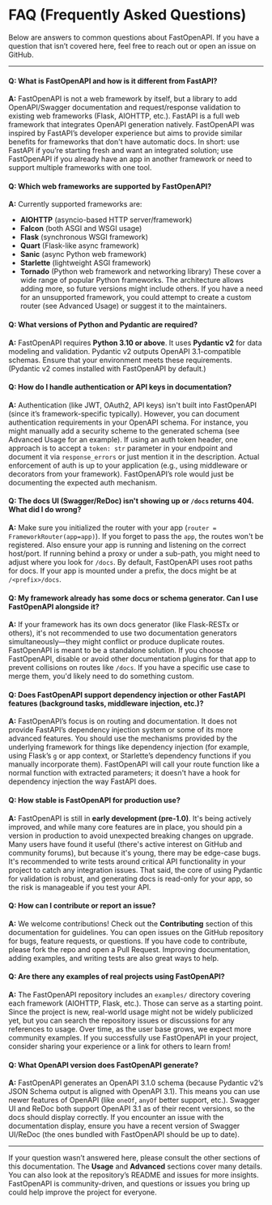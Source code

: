 # FAQ (Frequently Asked Questions)

Below are answers to common questions about FastOpenAPI. If you have a question that isn’t covered here, feel free to reach out or open an issue on GitHub.

---

#### **Q: What is FastOpenAPI and how is it different from FastAPI?**  
**A:** FastOpenAPI is not a web framework by itself, but a library to add OpenAPI/Swagger documentation and request/response validation to existing web frameworks (Flask, AIOHTTP, etc.). FastAPI is a full web framework that integrates OpenAPI generation natively. FastOpenAPI was inspired by FastAPI’s developer experience but aims to provide similar benefits for frameworks that don't have automatic docs. In short: use FastAPI if you’re starting fresh and want an integrated solution; use FastOpenAPI if you already have an app in another framework or need to support multiple frameworks with one tool.

#### **Q: Which web frameworks are supported by FastOpenAPI?**  
**A:** Currently supported frameworks are:

- **AIOHTTP** (asyncio-based HTTP server/framework)
- **Falcon** (both ASGI and WSGI usage)
- **Flask** (synchronous WSGI framework)
- **Quart** (Flask-like async framework)
- **Sanic** (async Python web framework)
- **Starlette** (lightweight ASGI framework)
- **Tornado** (Python web framework and networking library)
These cover a wide range of popular Python frameworks. The architecture allows adding more, so future versions might include others. If you have a need for an unsupported framework, you could attempt to create a custom router (see Advanced Usage) or suggest it to the maintainers.

#### **Q: What versions of Python and Pydantic are required?**  
**A:** FastOpenAPI requires **Python 3.10 or above**. It uses **Pydantic v2** for data modeling and validation. Pydantic v2 outputs OpenAPI 3.1-compatible schemas. Ensure that your environment meets these requirements. (Pydantic v2 comes installed with FastOpenAPI by default.)

#### **Q: How do I handle authentication or API keys in documentation?**  
**A:** Authentication (like JWT, OAuth2, API keys) isn't built into FastOpenAPI (since it’s framework-specific typically). However, you can document authentication requirements in your OpenAPI schema. For instance, you might manually add a security scheme to the generated schema (see Advanced Usage for an example). If using an auth token header, one approach is to accept a `token: str` parameter in your endpoint and document it via `response_errors` or just mention it in the description. Actual enforcement of auth is up to your application (e.g., using middleware or decorators from your framework). FastOpenAPI’s role would just be documenting the expected auth mechanism.

#### **Q: The docs UI (Swagger/ReDoc) isn't showing up or `/docs` returns 404. What did I do wrong?**  
**A:** Make sure you initialized the router with your app (`router = FrameworkRouter(app=app)`). If you forget to pass the `app`, the routes won't be registered. Also ensure your app is running and listening on the correct host/port. If running behind a proxy or under a sub-path, you might need to adjust where you look for `/docs`. By default, FastOpenAPI uses root paths for docs. If your app is mounted under a prefix, the docs might be at `/<prefix>/docs`. 

#### **Q: My framework already has some docs or schema generator. Can I use FastOpenAPI alongside it?**  
**A:** If your framework has its own docs generator (like Flask-RESTx or others), it's not recommended to use two documentation generators simultaneously—they might conflict or produce duplicate routes. FastOpenAPI is meant to be a standalone solution. If you choose FastOpenAPI, disable or avoid other documentation plugins for that app to prevent collisions on routes like `/docs`. If you have a specific use case to merge them, you'd likely need to do something custom.

#### **Q: Does FastOpenAPI support dependency injection or other FastAPI features (background tasks, middleware injection, etc.)?**  
**A:** FastOpenAPI’s focus is on routing and documentation. It does not provide FastAPI’s dependency injection system or some of its more advanced features. You should use the mechanisms provided by the underlying framework for things like dependency injection (for example, using Flask’s `g` or app context, or Starlette’s dependency functions if you manually incorporate them). FastOpenAPI will call your route function like a normal function with extracted parameters; it doesn't have a hook for dependency injection the way FastAPI does.

#### **Q: How stable is FastOpenAPI for production use?**  
**A:** FastOpenAPI is still in **early development (pre-1.0)**. It's being actively improved, and while many core features are in place, you should pin a version in production to avoid unexpected breaking changes on upgrade. Many users have found it useful (there's active interest on GitHub and community forums), but because it's young, there may be edge-case bugs. It's recommended to write tests around critical API functionality in your project to catch any integration issues. That said, the core of using Pydantic for validation is robust, and generating docs is read-only for your app, so the risk is manageable if you test your API.

#### **Q: How can I contribute or report an issue?**  
**A:** We welcome contributions! Check out the **Contributing** section of this documentation for guidelines. You can open issues on the GitHub repository for bugs, feature requests, or questions. If you have code to contribute, please fork the repo and open a Pull Request. Improving documentation, adding examples, and writing tests are also great ways to help.

#### **Q: Are there any examples of real projects using FastOpenAPI?**  
**A:** The FastOpenAPI repository includes an `examples/` directory covering each framework (AIOHTTP, Flask, etc.). Those can serve as a starting point. Since the project is new, real-world usage might not be widely publicized yet, but you can search the repository issues or discussions for any references to usage. Over time, as the user base grows, we expect more community examples. If you successfully use FastOpenAPI in your project, consider sharing your experience or a link for others to learn from!

#### **Q: What OpenAPI version does FastOpenAPI generate?**  
**A:** FastOpenAPI generates an OpenAPI 3.1.0 schema (because Pydantic v2’s JSON Schema output is aligned with OpenAPI 3.1). This means you can use newer features of OpenAPI (like `oneOf`, `anyOf` better support, etc.). Swagger UI and ReDoc both support OpenAPI 3.1 as of their recent versions, so the docs should display correctly. If you encounter an issue with the documentation display, ensure you have a recent version of Swagger UI/ReDoc (the ones bundled with FastOpenAPI should be up to date).

---

If your question wasn’t answered here, please consult the other sections of this documentation. The **Usage** and **Advanced** sections cover many details. You can also look at the repository’s README and issues for more insights. FastOpenAPI is community-driven, and questions or issues you bring up could help improve the project for everyone.